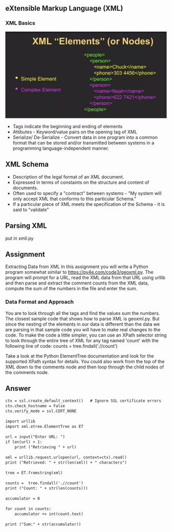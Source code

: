 ## eXtensible Markup Language (XML)

### XML Basics 
![Image description](XML.png)

- Tags indicate the beginning and ending of elements
- Attibutes - Keyword/value pairs on the opening tag of XML
- Serialize/ De-Serialize - Convert data in one program into a common format that can be stored and/or transmitted between systems in a programming language-independent manner.

## XML Schema
- Description of the legal format of an XML document.
- Expressed in terms of constaints on the structure and content of documents.
- Often used to specify a "contract" between systems - "My system will only accept XML that conforms to this particular Schema."
- If a particular piece of XML meets the specification of the Schema - it is said to "validate"

## Parsing XML
put in xmll.py

## Assignment
Extracting Data from XML
In this assignment you will write a Python program somewhat similar to https://py4e.com/code3/geoxml.py. The program will prompt for a URL, read the XML data from that URL using urllib and then parse and extract the comment counts from the XML data, compute the sum of the numbers in the file and enter the sum.

### Data Format and Approach

You are to look through all the <comment> tags and find the <count> values sum the numbers. The closest sample code that shows how to parse XML is geoxml.py. But since the nesting of the elements in our data is different than the data we are parsing in that sample code you will have to make real changes to the code.
To make the code a little simpler, you can use an XPath selector string to look through the entire tree of XML for any tag named 'count' with the following line of code:
       counts = tree.findall('.//count')
  
Take a look at the Python ElementTree documentation and look for the supported XPath syntax for details. You could also work from the top of the XML down to the comments node and then loop through the child nodes of the comments node.

## Answer


    ctx = ssl.create_default_context()   # Ignore SSL certificate errors
    ctx.check_hostname = False
    ctx.verify_mode = ssl.CERT_NONE

    import urllib
    import xml.etree.ElementTree as ET

    url = input("Enter URL: ")
    if len(url) > 1:
        print ("Retrieving " + url)

    xml = urllib.request.urlopen(url, context=ctx).read()
    print ("Retrieved: " + str(len(xml)) + " characters")

    tree = ET.fromstring(xml)

    counts =  tree.findall('.//count')
    print ("Count: " + str(len(counts)))

    accumulator = 0

    for count in counts:
        accumulator += int(count.text)

    print ("Sum:" + str(accumulator))






